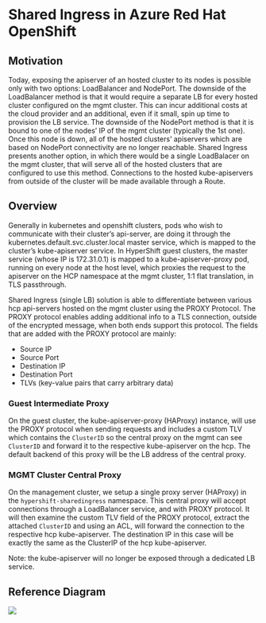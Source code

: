 # Shared Ingress in Azure Red Hat OpenShift

## Motivation

Today, exposing the apiserver of an hosted cluster to its nodes is possible only with two options: LoadBalancer and NodePort.
The downside of the LoadBalancer method is that it would require a separate LB for every hosted cluster configured on the mgmt cluster. This can incur additional costs at the cloud provider and an additional, even if it small, spin up time to provision the LB service.
The downside of the NodePort method is that it is bound to one of the nodes’ IP of the mgmt cluster (typically the 1st one). Once this node is down, all of the hosted clusters’ apiservers which are based on NodePort connectivity are no longer reachable.
Shared Ingress presents another option, in which there would be a single LoadBalacer on the mgmt cluster, that will serve all of the hosted clusters that are configured to use this method.
Connections to the hosted kube-apiservers from outside of the cluster will be made available through a Route.


## Overview

Generally in kubernetes and openshift clusters, pods who wish to communicate with their cluster’s api-server, are doing it through the kubernetes.default.svc.cluster.local master service, which is mapped to the cluster’s kube-apiserver service.
In HyperShift guest clusters, the master service (whose IP is 172.31.0.1) is mapped to a kube-apiserver-proxy pod, running on every node at the host level, which proxies the request to the apiserver on the HCP namespace at the mgmt cluster, 1:1 flat translation, in TLS passthrough.

Shared Ingress (single LB) solution is able to differentiate between various hcp api-servers hosted on the mgmt cluster using the PROXY Protocol. The PROXY protocol enables adding additional info to a TLS connection, outside of the encrypted message, when both ends support this protocol.
The fields that are added with the PROXY protocol are mainly:
- Source IP
- Source Port
- Destination IP
- Destination Port
- TLVs (key-value pairs that carry arbitrary data)

### Guest Intermediate Proxy

On the guest cluster, the kube-apiserver-proxy (HAProxy) instance, will use the PROXY protocol when sending requests and includes a custom TLV which contains the `ClusterID` so the central proxy on the mgmt can see `ClusterID` and forward it to the respective kube-apiserver on the hcp.
The default backend of this proxy will be the LB address of the central proxy.

### MGMT Cluster Central Proxy

On the management cluster, we setup a single proxy server (HAProxy) in the `hypershift-sharedingress` namespace. This central proxy will accept connections through a LoadBalancer service, and with PROXY protocol.
It will then examine the custom TLV field of the PROXY protocol, extract the attached `ClusterID` and using an ACL, will forward the connection to the respective hcp kube-apiserver.
The destination IP in this case will be exactly the same as the ClusterIP of the hcp kube-apiserver.

Note: the kube-apiserver will no longer be exposed through a dedicated LB service.


## Reference Diagram

![](/images/shared-ingress-diagram.png)
